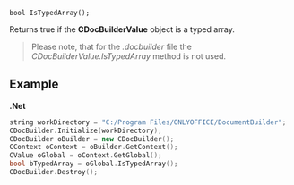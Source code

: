`bool IsTypedArray();`

Returns true if the **CDocBuilderValue** object is a typed array.

> Please note, that for the *.docbuilder* file the *CDocBuilderValue.IsTypedArray* method is not used.

## Example

**.Net**

```cpp
string workDirectory = "C:/Program Files/ONLYOFFICE/DocumentBuilder";
CDocBuilder.Initialize(workDirectory);
CDocBuilder oBuilder = new CDocBuilder();
CContext oContext = oBuilder.GetContext();
CValue oGlobal = oContext.GetGlobal();
bool bTypedArray = oGlobal.IsTypedArray();
CDocBuilder.Destroy();
```
